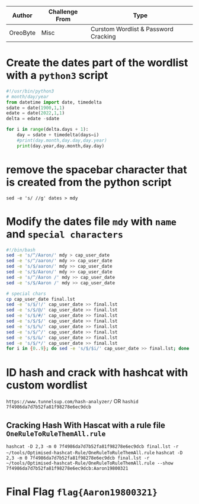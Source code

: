 | Author | Challenge From | Type |
| ------ | -------------- | ---- |
| OreoByte |  Misc | Curstom Wordlist & Password Cracking |

# Create the dates part of the wordlist with a `python3` script

```python
#!/usr/bin/python3
# month/day/year
from datetime import date, timedelta
sdate = date(1900,1,1)
edate = date(2022,1,1)
delta = edate -sdate

for i in range(delta.days + 1):
    day = sdate + timedelta(days=i)
    #print(day.month,day.day,day.year)
    print(day.year,day.month,day.day)
```

# remove the spacebar character that is created from the python script

`sed -e 's/ //g' dates > mdy`

# Modify the dates file `mdy` with `name` and `special characters`

```bash
#!/bin/bash
sed -e 's/^/Aaron/' mdy > cap_user_date
sed -e 's/^/aaron/' mdy >> cap_user_date
sed -e 's/$/aaron/' mdy >> cap_user_date
sed -e 's/$/Aaron/' mdy >> cap_user_date
sed -e 's/^/Aaron /' mdy >> cap_user_date
sed -e 's/$/Aaron /' mdy >> cap_user_date

# special chars
cp cap_user_date final.lst
sed -e 's/$/!/' cap_user_date >> final.lst
sed -e 's/$/@/' cap_user_date >> final.lst
sed -e 's/$/#/' cap_user_date >> final.lst
sed -e 's/$/$/' cap_user_date >> final.lst
sed -e 's/$/%/' cap_user_date >> final.lst
sed -e 's/$/^/' cap_user_date >> final.lst
sed -e 's/$/&/' cap_user_date >> final.lst
sed -e 's/$/*/' cap_user_date >> final.lst
for i in {0..9}; do sed -e 's/$/$i/' cap_user_date >> final.lst; done
```

# ID hash and crack with hashcat with custom wordlist
`https://www.tunnelsup.com/hash-analyzer/`
OR
`hashid 7f4986da7d7b52fa81f98278e6ec9dcb`

## Cracking Hash With Hascat with a rule file `OneRuleToRuleThemAll.rule`

`hashcat -D 2,3 -m 0 7f4986da7d7b52fa81f98278e6ec9dcb final.lst -r ~/tools/Optimised-hashcat-Rule/OneRuleToRuleThemAll.rule`
`hashcat -D 2,3 -m 0 7f4986da7d7b52fa81f98278e6ec9dcb final.lst -r ~/tools/Optimised-hashcat-Rule/OneRuleToRuleThemAll.rule --show`
`7f4986da7d7b52fa81f98278e6ec9dcb:Aaron19800321`

# Final Flag `flag{Aaron19800321}`
